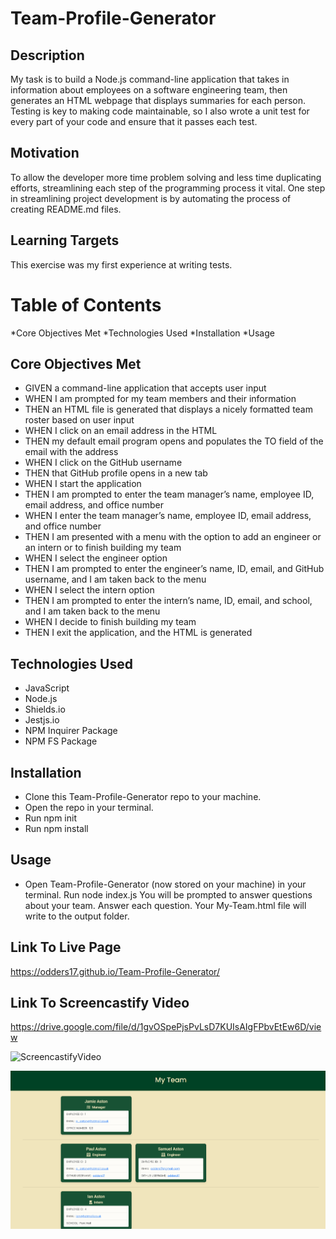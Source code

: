 # Team-Profile-Generator

## Description

My task is to build a Node.js command-line application that takes in information about employees on a software engineering team, then generates an HTML webpage that displays summaries for each person. Testing is key to making code maintainable, so I also wrote a unit test for every part of your code and ensure that it passes each test.

## Motivation

To allow the developer more time problem solving and less time duplicating efforts, streamlining each step of the programming process it vital. One step in streamlining project development is by automating the process of creating README.md files.

## Learning Targets

This exercise was my first experience at writing tests.

# Table of Contents

*Core Objectives Met
*Technologies Used
*Installation
*Usage

## Core Objectives Met

* GIVEN a command-line application that accepts user input
* WHEN I am prompted for my team members and their information
* THEN an HTML file is generated that displays a nicely formatted team roster based on user input
* WHEN I click on an email address in the HTML
* THEN my default email program opens and populates the TO field of the email with the address
* WHEN I click on the GitHub username
* THEN that GitHub profile opens in a new tab
* WHEN I start the application
* THEN I am prompted to enter the team manager’s name, employee ID, email address, and office number
* WHEN I enter the team manager’s name, employee ID, email address, and office number
* THEN I am presented with a menu with the option to add an engineer or an intern or to finish building my team
* WHEN I select the engineer option
* THEN I am prompted to enter the engineer’s name, ID, email, and GitHub username, and I am taken back to the menu
* WHEN I select the intern option
* THEN I am prompted to enter the intern’s name, ID, email, and school, and I am taken back to the menu
* WHEN I decide to finish building my team
* THEN I exit the application, and the HTML is generated

## Technologies Used

* JavaScript
* Node.js
* Shields.io
* Jestjs.io
* NPM Inquirer Package
* NPM FS Package

## Installation

* Clone this Team-Profile-Generator repo to your machine.
* Open the repo in your terminal.
* Run npm init
* Run npm install

## Usage

* Open Team-Profile-Generator (now stored on your machine) in your terminal.
Run node index.js
You will be prompted to answer questions about your team. Answer each question.
Your My-Team.html file will write to the output folder.

## Link To Live Page

https://odders17.github.io/Team-Profile-Generator/

## Link To Screencastify Video

https://drive.google.com/file/d/1gvOSpePjsPvLsD7KUIsAIgFPbvEtEw6D/view

![ScreencastifyVideo](./styles/screencastifyTeamGenerator.gif)

![ScreenshotImage](./styles/ScreenshotMyTeam.png)
